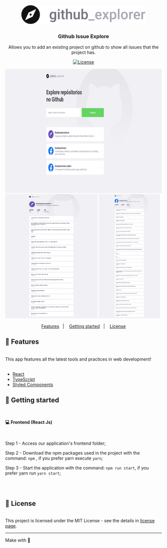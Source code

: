 <h1 align="center">
     <img src="./src/assets/logo.svg" alt="logo github  issue explorer app" width="400">
</h1>

<h3 align="center">
 Github Issue Explore
</h3>

<p align="center">Allows you to add an existing project on github to show all issues that the project has.</p>

<p align="center">
  <a href="https://opensource.org/licenses/MIT" >
    <img alt="License" src="https://img.shields.io/badge/license-MIT-%23F8952D">
  </a>
</p>

<div>
  <img src="./src/assets/github_explorer_page1.png" alt="screenshot of the home page" height="400">
  <img src="./src/assets/github_explorer_page2.png" alt="screenshot of the rocketseat unform issues" height="400">
  <img src="./src/assets/github_explorer_page3.png" alt="screenshot of the facebook reactjs issues" height="400">
</div>

<p align="center">
  <a href="#rocket-features">Features</a>&nbsp;&nbsp;&nbsp;|&nbsp;&nbsp;&nbsp;
  <a href="#-getting-started">Getting started</a>&nbsp;&nbsp;&nbsp;|&nbsp;&nbsp;&nbsp;
  <a href="#memo-license">License</a>
</p>

## :rocket: Features

<br />
This app features all the latest tools and practices in web development!
<br />
<br />

- [React](https://reactjs.org)
- [TypeScript](https://www.typescriptlang.org)
- [Styled Components](https://styled-components.com)

## 📢 Getting started

<br />

**💻 Frontend (React Js)**

<br />

Step 1 - Access our application's frontend folder;

Step 2 - Download the npm packages used in the project with the command: `npm` , if you prefer yarn execute `yarn`;

Step 3 - Start the application with the command: `npm run start`, if you prefer yarn run `yarn start`;

<br />
<br />

## :memo: License

<br />
This project is licensed under the MIT License - see the details in <a href="https://opensource.org/licenses/MIT">license page</a>.

---
Make with :purple_heart:
